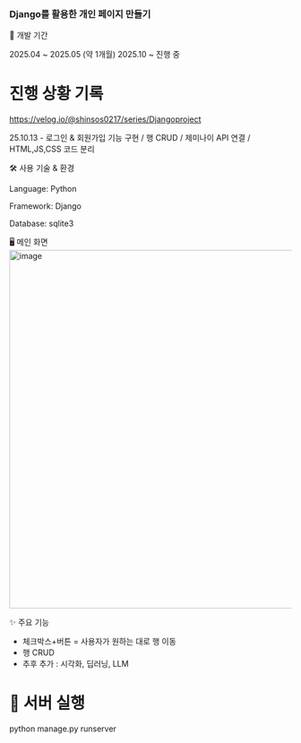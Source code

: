 ### Django를 활용한 개인 페이지 만들기 ###

📅 개발 기간

2025.04 ~ 2025.05 (약 1개월)
2025.10 ~ 진행 중

# 진행 상황 기록

https://velog.io/@shinsos0217/series/Djangoproject

25.10.13 - 로그인 & 회원가입 기능 구현 / 행 CRUD / 제미나이 API 연결 / HTML,JS,CSS 코드 분리

🛠 사용 기술 & 환경

Language: Python

Framework: Django

Database: sqlite3

🖥 메인 화면
<img width="1260" height="640" alt="image" src="https://github.com/user-attachments/assets/ce335a43-db2b-451d-b731-6d09cde8bdcd" />

✨ 주요 기능
- 체크박스+버튼 = 사용자가 원하는 대로 행 이동
- 행 CRUD
- 추후 추가 : 시각화, 딥러닝, LLM

# 🚀 서버 실행
python manage.py runserver